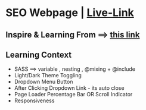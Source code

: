 # SEO Webpage | [Live-Link](https://taiseen.github.io/seo-website)

## Inspire & Learning From ==> [this link](https://youtu.be/72CL_yne8y0)

## Learning Context
- SASS ==> variable , nesting , @mixing + @include 
- Light/Dark Theme Toggling
- Dropdown Menu Button 
- After Clicking Dropdown Link - its auto close
- Page Loader Percentage Bar OR Scroll Indicator
- Responsiveness
